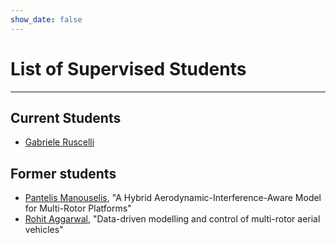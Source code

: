 ```yaml
---
show_date: false
---
```

# List of Supervised Students
***

## Current Students

* [Gabriele Ruscelli](https://it.linkedin.com/in/gabriele-ruscelli-903977276)

<!-- {{% callout note %}}
Will follow.
{{% /callout %}} -->

## Former students

* [Pantelis Manouselis](https://gr.linkedin.com/in/manouselis), "A Hybrid Aerodynamic-Interference-Aware Model for Multi-Rotor Platforms" 
* [Rohit Aggarwal](https://nl.linkedin.com/in/rohit-aggarwal710), "Data-driven modelling and control of multi-rotor aerial vehicles"

<!-- {{% callout note %}}
Will follow.
{{% /callout %}} -->